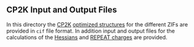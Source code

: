 ## CP2K Input and Output Files
In this directory the [CP2K](https://www.cp2k.org/) [optimized structures](opt_structs) for the different ZIFs are provided in `cif` file format. In addition input and output files for the calculations of the [Hessians](hessians) and [REPEAT charges](charges) are provided. 
